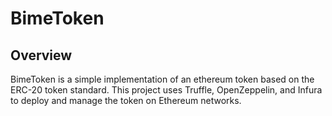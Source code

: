 # BimeToken

## Overview

BimeToken is a simple implementation of an ethereum token based on the ERC-20 token standard. This project uses Truffle, OpenZeppelin, and Infura to deploy and manage the token on Ethereum networks.

